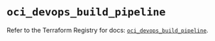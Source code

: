 # `oci_devops_build_pipeline`

Refer to the Terraform Registry for docs: [`oci_devops_build_pipeline`](https://registry.terraform.io/providers/oracle/oci/7.19.0/docs/resources/devops_build_pipeline).
